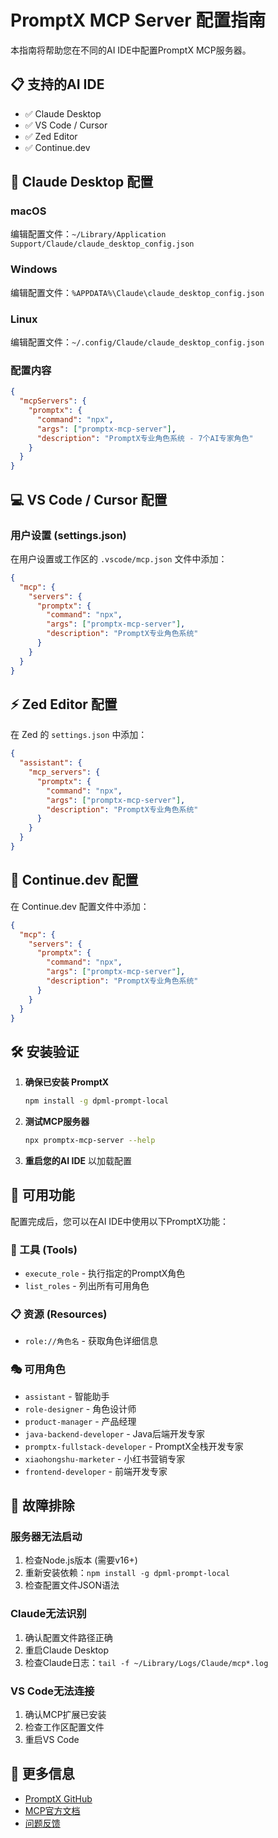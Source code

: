 # PromptX MCP Server 配置指南

本指南将帮助您在不同的AI IDE中配置PromptX MCP服务器。

## 📋 支持的AI IDE

- ✅ Claude Desktop
- ✅ VS Code / Cursor
- ✅ Zed Editor
- ✅ Continue.dev

## 🚀 Claude Desktop 配置

### macOS
编辑配置文件：`~/Library/Application Support/Claude/claude_desktop_config.json`

### Windows  
编辑配置文件：`%APPDATA%\Claude\claude_desktop_config.json`

### Linux
编辑配置文件：`~/.config/Claude/claude_desktop_config.json`

### 配置内容
```json
{
  "mcpServers": {
    "promptx": {
      "command": "npx",
      "args": ["promptx-mcp-server"],
      "description": "PromptX专业角色系统 - 7个AI专家角色"
    }
  }
}
```

## 💻 VS Code / Cursor 配置

### 用户设置 (settings.json)
在用户设置或工作区的 `.vscode/mcp.json` 文件中添加：

```json
{
  "mcp": {
    "servers": {
      "promptx": {
        "command": "npx",
        "args": ["promptx-mcp-server"],
        "description": "PromptX专业角色系统"
      }
    }
  }
}
```

## ⚡ Zed Editor 配置

在 Zed 的 `settings.json` 中添加：

```json
{
  "assistant": {
    "mcp_servers": {
      "promptx": {
        "command": "npx",
        "args": ["promptx-mcp-server"],
        "description": "PromptX专业角色系统"
      }
    }
  }
}
```

## 🔧 Continue.dev 配置

在 Continue.dev 配置文件中添加：

```json
{
  "mcp": {
    "servers": {
      "promptx": {
        "command": "npx",
        "args": ["promptx-mcp-server"],
        "description": "PromptX专业角色系统"
      }
    }
  }
}
```

## 🛠️ 安装验证

1. **确保已安装 PromptX**
   ```bash
   npm install -g dpml-prompt-local
   ```

2. **测试MCP服务器**
   ```bash
   npx promptx-mcp-server --help
   ```

3. **重启您的AI IDE** 以加载配置

## 🎯 可用功能

配置完成后，您可以在AI IDE中使用以下PromptX功能：

### 🔧 工具 (Tools)
- `execute_role` - 执行指定的PromptX角色
- `list_roles` - 列出所有可用角色

### 📋 资源 (Resources)  
- `role://角色名` - 获取角色详细信息

### 🎭 可用角色
- `assistant` - 智能助手
- `role-designer` - 角色设计师
- `product-manager` - 产品经理
- `java-backend-developer` - Java后端开发专家
- `promptx-fullstack-developer` - PromptX全栈开发专家
- `xiaohongshu-marketer` - 小红书营销专家
- `frontend-developer` - 前端开发专家

## 🐛 故障排除

### 服务器无法启动
1. 检查Node.js版本 (需要v16+)
2. 重新安装依赖：`npm install -g dpml-prompt-local`
3. 检查配置文件JSON语法

### Claude无法识别
1. 确认配置文件路径正确
2. 重启Claude Desktop
3. 检查Claude日志：`tail -f ~/Library/Logs/Claude/mcp*.log`

### VS Code无法连接
1. 确认MCP扩展已安装
2. 检查工作区配置文件
3. 重启VS Code

## 🔗 更多信息

- [PromptX GitHub](https://github.com/Deepractice/PromptX)
- [MCP官方文档](https://modelcontextprotocol.io)
- [问题反馈](https://github.com/Deepractice/PromptX/issues) 